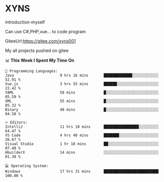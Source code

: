 # XYNS
introduction-myself

Can use C#,PHP,vue... to code program

GiteeUrl:https://gitee.com/xyns001

My all projects pushed on gitee

<!--START_SECTION:waka-->
📊 **This Week I Spent My Time On** 

```text
💬 Programming Languages: 
Java                     9 hrs 16 mins       █████████████░░░░░░░░░░░░   52.91 % 
Vue.js                   3 hrs 55 mins       ██████░░░░░░░░░░░░░░░░░░░   22.42 % 
YAML                     58 mins             █░░░░░░░░░░░░░░░░░░░░░░░░   05.59 % 
XML                      55 mins             █░░░░░░░░░░░░░░░░░░░░░░░░   05.32 % 
Binary                   48 mins             █░░░░░░░░░░░░░░░░░░░░░░░░   04.58 % 

🔥 Editors: 
IntelliJ                 11 hrs 18 mins      ████████████████░░░░░░░░░   64.47 % 
VS Code                  4 hrs 40 mins       ███████░░░░░░░░░░░░░░░░░░   26.67 % 
Visual Studio            1 hr 18 mins        ██░░░░░░░░░░░░░░░░░░░░░░░   07.48 % 
HbuilderX                14 mins             ░░░░░░░░░░░░░░░░░░░░░░░░░   01.38 % 

💻 Operating System: 
Windows                  17 hrs 31 mins      █████████████████████████   100.00 % 
```


<!--END_SECTION:waka-->
